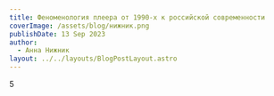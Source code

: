 ```yaml
---
title: Феноменология плеера от 1990-х к российской современности
coverImage: /assets/blog/нижник.png
publishDate: 13 Sep 2023
author:
  - Анна Нижник
layout: ../../layouts/BlogPostLayout.astro
---
```

5